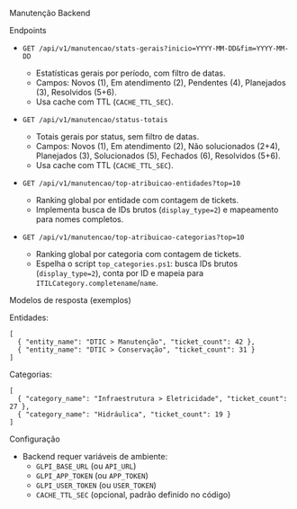 Manutenção Backend

Endpoints

- `GET /api/v1/manutencao/stats-gerais?inicio=YYYY-MM-DD&fim=YYYY-MM-DD`
  - Estatísticas gerais por período, com filtro de datas.
  - Campos: Novos (1), Em atendimento (2), Pendentes (4), Planejados (3), Resolvidos (5+6).
  - Usa cache com TTL (`CACHE_TTL_SEC`).

- `GET /api/v1/manutencao/status-totais`
  - Totais gerais por status, sem filtro de datas.
  - Campos: Novos (1), Em atendimento (2), Não solucionados (2+4), Planejados (3), Solucionados (5), Fechados (6), Resolvidos (5+6).
  - Usa cache com TTL (`CACHE_TTL_SEC`).

- `GET /api/v1/manutencao/top-atribuicao-entidades?top=10`
  - Ranking global por entidade com contagem de tickets.
  - Implementa busca de IDs brutos (`display_type=2`) e mapeamento para nomes completos.

- `GET /api/v1/manutencao/top-atribuicao-categorias?top=10`
  - Ranking global por categoria com contagem de tickets.
  - Espelha o script `top_categories.ps1`: busca IDs brutos (`display_type=2`), conta por ID e mapeia para `ITILCategory.completename`/`name`.

Modelos de resposta (exemplos)

Entidades:
```
[
  { "entity_name": "DTIC > Manutenção", "ticket_count": 42 },
  { "entity_name": "DTIC > Conservação", "ticket_count": 31 }
]
```

Categorias:
```
[
  { "category_name": "Infraestrutura > Eletricidade", "ticket_count": 27 },
  { "category_name": "Hidráulica", "ticket_count": 19 }
]
```

Configuração

- Backend requer variáveis de ambiente:
  - `GLPI_BASE_URL` (ou `API_URL`)
  - `GLPI_APP_TOKEN` (ou `APP_TOKEN`)
  - `GLPI_USER_TOKEN` (ou `USER_TOKEN`)
  - `CACHE_TTL_SEC` (opcional, padrão definido no código)